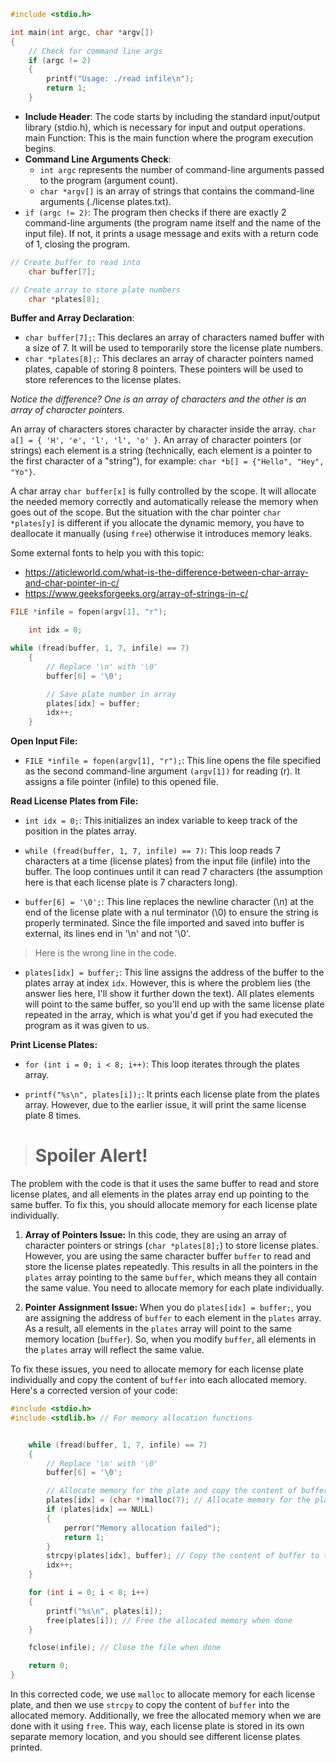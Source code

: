 ```C
#include <stdio.h>

int main(int argc, char *argv[])
{
    // Check for command line args
    if (argc != 2)
    {
        printf("Usage: ./read infile\n");
        return 1;
    }
```
- **Include Header**: The code starts by including the standard input/output library (stdio.h), which is necessary for input and output operations.
main Function: This is the main function where the program execution begins.
- **Command Line Arguments Check**:
    - `int argc` represents the number of command-line arguments passed to the program (argument count).
    - `char *argv[]` is an array of strings that contains the command-line arguments (./license plates.txt).
- `if (argc != 2)`: The program then checks if there are exactly 2 command-line arguments (the program name itself and the name of the input file). If not, it prints a usage message and exits with a return code of 1, closing the program.

```C
// Create buffer to read into
    char buffer[7];

// Create array to store plate numbers
    char *plates[8];
```
**Buffer and Array Declaration**: 
- `char buffer[7];`: This declares an array of characters named buffer with a size of 7. It will be used to temporarily store the license plate numbers.
- `char *plates[8];`: This declares an array of character pointers named plates, capable of storing 8 pointers. These pointers will be used to store references to the license plates.

_Notice the difference? One is an array of characters and the other is an array of character pointers._

An array of characters stores character by character inside the array. `char a[] = { 'H', 'e', 'l', 'l', 'o' }`.
An array of character pointers (or strings) each element is a string (technically, each element is a pointer to the first character of a "string"),  for example: 
`char *b[] = {"Hello", "Hey", "Yo"}`.

A char array `char buffer[x]` is fully controlled by the scope. It will allocate the needed memory correctly and automatically release the memory when goes out of the scope.  But the situation with the char pointer `char *plates[y]` is different if you allocate the dynamic memory, you have to deallocate it manually (using `free`) otherwise it introduces memory leaks.

Some external fonts to help you with this topic: 
- https://aticleworld.com/what-is-the-difference-between-char-array-and-char-pointer-in-c/
- https://www.geeksforgeeks.org/array-of-strings-in-c/

```C
FILE *infile = fopen(argv[1], "r");

    int idx = 0;

while (fread(buffer, 1, 7, infile) == 7)
    {
        // Replace '\n' with '\0'
        buffer[6] = '\0';

        // Save plate number in array
        plates[idx] = buffer;
        idx++;
    }
```

**Open Input File:**

- `FILE *infile = fopen(argv[1], "r");`: This line opens the file specified as the second command-line argument `(argv[1])` for reading (r). It assigns a file pointer (infile) to this opened file.

**Read License Plates from File:**

- `int idx = 0;`: This initializes an index variable to keep track of the position in the plates array.

- `while (fread(buffer, 1, 7, infile) == 7)`: This loop reads 7 characters at a time (license plates) from the input file (infile) into the buffer. The loop continues until it can read 7 characters (the assumption here is that each license plate is 7 characters long).

- `buffer[6] = '\0';`: This line replaces the newline character (\n) at the end of the license plate with a nul terminator (\0) to ensure the string is properly terminated. Since the file imported and saved into buffer is external, its lines end in '\n' and not '\0'.

> Here is the wrong line in the code. 

- `plates[idx] = buffer;`: This line assigns the address of the buffer to the plates array at index `idx`. However, this is where the problem lies (the answer lies here, I'll show it further down the text). All plates elements will point to the same buffer, so you'll end up with the same license plate repeated in the array, which is what you'd get if you had executed the program as it was given to us.

**Print License Plates:**

- `for (int i = 0; i < 8; i++)`: This loop iterates through the plates array.

- `printf("%s\n", plates[i]);`: It prints each license plate from the plates array. However, due to the earlier issue, it will print the same license plate 8 times.

<!-- PAREI AQUI -->

> # Spoiler Alert!

The problem with the code is that it uses the same buffer to read and store license plates, and all elements in the plates array end up pointing to the same buffer. To fix this, you should allocate memory for each license plate individually.

1. **Array of Pointers Issue:** In this code, they are using an array of character pointers or strings (`char *plates[8];`) to store license plates. However, you are using the same character buffer `buffer` to read and store the license plates repeatedly. This results in all the pointers in the `plates` array pointing to the same `buffer`, which means they all contain the same value. You need to allocate memory for each plate individually.

2. **Pointer Assignment Issue:** When you do `plates[idx] = buffer;`, you are assigning the address of `buffer` to each element in the `plates` array. As a result, all elements in the `plates` array will point to the same memory location (`buffer`). So, when you modify `buffer`, all elements in the `plates` array will reflect the same value.

To fix these issues, you need to allocate memory for each license plate individually and copy the content of `buffer` into each allocated memory. Here's a corrected version of your code:

```c
#include <stdio.h>
#include <stdlib.h> // For memory allocation functions


    while (fread(buffer, 1, 7, infile) == 7)
    {
        // Replace '\n' with '\0'
        buffer[6] = '\0';

        // Allocate memory for the plate and copy the content of buffer
        plates[idx] = (char *)malloc(7); // Allocate memory for the plate
        if (plates[idx] == NULL)
        {
            perror("Memory allocation failed");
            return 1;
        }
        strcpy(plates[idx], buffer); // Copy the content of buffer to the allocated memory
        idx++;
    }

    for (int i = 0; i < 8; i++)
    {
        printf("%s\n", plates[i]);
        free(plates[i]); // Free the allocated memory when done
    }

    fclose(infile); // Close the file when done

    return 0;
}
```

In this corrected code, we use `malloc` to allocate memory for each license plate, and then we use `strcpy` to copy the content of `buffer` into the allocated memory. Additionally, we free the allocated memory when we are done with it using `free`. This way, each license plate is stored in its own separate memory location, and you should see different license plates printed.